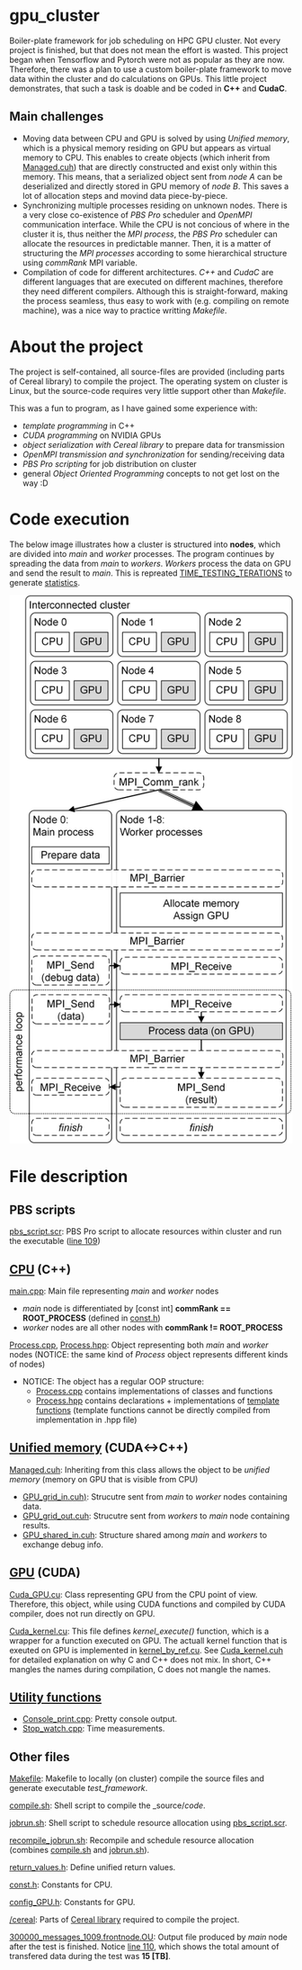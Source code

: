 # gpu_cluster
Boiler-plate framework for job scheduling on HPC GPU cluster. Not every project is finished, but that does not mean the effort is wasted. This project began when Tensorflow and Pytorch were not as popular as they are now. Therefore, there was a plan to use a custom boiler-plate framework to move data within the cluster and do calculations on GPUs. This little project demonstrates, that such a task is doable and be coded in **C++** and **CudaC**.

## Main challenges
  - Moving data between CPU and GPU is solved by using _Unified memory_, which is a physical memory residing on GPU but appears as virtual memory to CPU. This enables to create objects (which inherit from [Managed.cuh](./source_code/Data_objects/Managed.cuh)) that are directly constructed and exist only within this memory. This means, that a serialized object sent from _node A_ can be deserialized and directly stored in GPU memory of _node B_. This saves a lot of allocation steps and movind data piece-by-piece.
  - Synchronizing multiple processes residing on unknown nodes. There is a very close co-existence of _PBS Pro_ scheduler and _OpenMPI_ communication interface. While the CPU is not concious of where in the cluster it is, thus neither the _MPI process_, the _PBS Pro_ scheduler can allocate the resources in predictable manner. Then, it is a matter of structuring the _MPI processes_ according to some hierarchical structure using _commRank_ MPI variable.
  - Compilation of code for different architectures. _C++_ and _CudaC_ are different languages that are executed on different machines, therefore they need different compilers. Although this is straight-forward, making the process seamless, thus easy to work with (e.g. compiling on remote machine), was a nice way to practice writting _Makefile_.

# About the project
The project is self-contained, all source-files are provided (including parts of Cereal library) to compile the project. The operating system on cluster is Linux, but the source-code requires very little support other than _Makefile_. 

This was a fun to program, as I have gained some experience with:
  - _template programming_ in C++
  - _CUDA programming_ on NVIDIA GPUs
  - _object serialization with Cereal library_ to prepare data for transmission
  - _OpenMPI transmission and synchronization_ for sending/receiving data
  - _PBS Pro scripting_ for job distribution on cluster
  - general _Object Oriented Programming_ concepts to not get lost on the way :D

# Code execution
The below image illustrates how a cluster is structured into **nodes**, which are divided into _main_ and _worker_ processes. The program continues by spreading the data from _main_ to _workers_. _Workers_ process the data on GPU and send the result to _main_. This is repreated [TIME_TESTING_TERATIONS](https://github.com/martin-garaj/gpu_cluster/blob/af27874f09924c9091add07a025a89ac1e16cb18/source_code/config.h#L19) to generate [statistics](./output/300000_messages_1009.frontnode.OU).

![program_execution_flow](./gpu_cluster.png)

# File description
## PBS scripts
[pbs_script.scr](./pbs_script.scr): PBS Pro script to allocate resources within cluster and run the executable ([line 109](https://github.com/martin-garaj/gpu_cluster/blob/fcde60d0c0ebed684a9ed1386eee799844226eda/pbs_script.scr#L109))

## [CPU](./source_code) (C++)
[main.cpp](./source_code/main.cpp): Main file representing _main_ and _worker_ nodes
  - _main_ node is differentiated by [const int] **commRank == ROOT_PROCESS** (defined in [const.h](./source_code/const.h))
  - _worker_ nodes are all other nodes with **commRank != ROOT_PROCESS** 
  
[Process.cpp](./source_code/Process.cpp), [Process.hpp](./source_code/Process.hpp): Object representing both _main_ and _worker_ nodes (NOTICE: the same kind of _Process_ object represents different kinds of nodes)
  - NOTICE: The object has a regular OOP structure:
    - [Process.cpp](./source_code/Process.cpp) contains implementations of classes and functions 
    - [Process.hpp](./source_code/Process.hpp) contains declarations + implementations of [template functions](https://github.com/martin-garaj/gpu_cluster/blob/45a0ebc99051b16a3dbca8e8fcef00032a10187a/source_code/Process.hpp#L114) (template functions cannot be directly compiled from implementation in .hpp file)


## [Unified memory](./source_code/Data_objects) (CUDA<->C++)
[Managed.cuh](./source_code/Data_objects/Managed.cuh): Inheriting from this class allows the object to be _unified memory_ (memory on GPU that is visible from CPU)
  - [GPU_grid_in.cuh)](./source_code/Data_objects/GPU_grid_in.cuh): Strucutre sent from _main_ to _worker_ nodes containing data.
  - [GPU_grid_out.cuh](./source_code/Data_objects/GPU_grid_out.cuh): Strucutre sent from _workers_ to _main_ node containing results.
  - [GPU_shared_in.cuh](./source_code/Data_objects/GPU_shared_in.cuh): Structure shared among _main_ and _workers_ to exchange debug info.


## [GPU](./source_code/Cuda) (CUDA)
[Cuda_GPU.cu](./source_code/Cuda/Cuda_GPU.cu): Class representing GPU from the CPU point of view. Therefore, this object, while using CUDA functions and compiled by CUDA compiler, does not run directly on GPU. 

[Cuda_kernel.cu](./source_code/Cuda/Cuda_kernel.cu): This file defines _kernel_execute()_ function, which is a wrapper for a function executed on GPU. The actuall kernel function that is exeuted on GPU is implemented in [kernel_by_ref.cu](./source_code/Cuda/kernel_by_ref.cu). See [Cuda_kernel.cuh](./source_code/Cuda/Cuda_kernel.cuh) for detailed explanation on why C and C++ does not mix. In short, C++ mangles the names during compilation, C does not mangle the names.

## [Utility functions](./source_code/Utility)
  - [Console_print.cpp](./source_code/Utility/Console_print.cpp): Pretty console output.
  - [Stop_watch.cpp](./source_code/Utility/Stop_watch.cpp): Time measurements.
 
 
## Other files
[Makefile](./source_code/Makefile): Makefile to locally (on cluster) compile the source files and generate executable _test\_framework_.

[compile.sh](./compile.sh): Shell script to compile the _source/_code_.

[jobrun.sh](./jobrun.sh): Shell script to schedule resource allocation using [pbs_script.scr](./pbs_script.scr).

[recompile_jobrun.sh](./recompile_jobrun.sh): Recompile and schedule resource allocation (combines [compile.sh](./compile.sh) and [jobrun.sh](./jobrun.sh)).

[return_values.h](./source_code/Utility/return_values.h): Define unified return values.

[const.h](./source_code/const.h): Constants for CPU.

[config_GPU.h](./source_code/config_GPU.h): Constants for GPU.

[/cereal](./source_code/cereal/): Parts of [Cereal library](https://uscilab.github.io/cereal/) required to compile the project.

[300000_messages_1009.frontnode.OU](./output/300000_messages_1009.frontnode.OU): Output file produced by _main_ node after the test is finished. Notice [line 110](https://github.com/martin-garaj/gpu_cluster/blob/810cc91483a78c9852e6abf0d0d0d838ba819b0f/output/300000_messages_1009.frontnode.OU#L110), which shows the total amount of transfered data during the test was **15 [TB]**.

